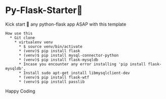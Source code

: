 # Py-Flask-Starter🚀
Kick start 🚀 any python-flask app ASAP with this template
```
How use this 
  * Git clone
    * virtualenv venv
      * $ source venv/bin/activate
      * (venv)$ pip install flask
      * (venv)$ pip install mysql-connector-python
      * (venv)$ pip install flask-mysqldb
      * Incase you encounter any error installing 'pip install flask-mysqldb',
      * Install sudo apt-get install libmysqlclient-dev 
      * (venv)$ pip install flask-wtf
      * (venv)$ pip install passlib
```
Happy Coding 
